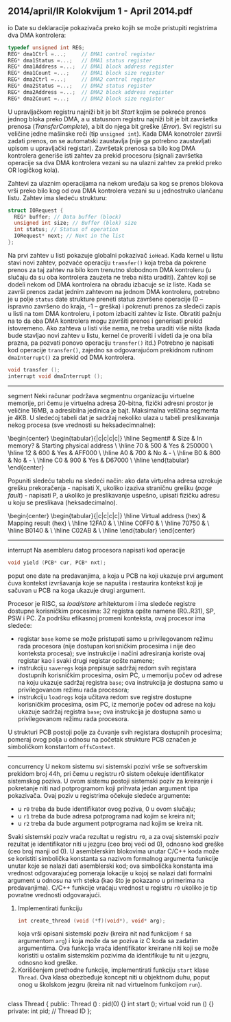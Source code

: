 2014/april/IR Kolokvijum 1 - April 2014.pdf
--------------------------------------------------------------------------------
io
Date su deklaracije pokazivača preko kojih se može pristupiti registrima dva DMA kontrolera:
```cpp
typedef unsigned int REG;
REG* dma1Ctrl =...;     // DMA1 control register
REG* dma1Status =...;   // DMA1 status register
REG* dma1Address =...;  // DMA1 block address register
REG* dma1Count =...;    // DMA1 block size register
REG* dma2Ctrl =...;     // DMA2 control register
REG* dma2Status =...;   // DMA2 status register
REG* dma2Address =...;  // DMA2 block address register
REG* dma2Count =...;    // DMA2 block size register
```
U upravljačkom registru najniži bit je bit *Start* kojim se pokreće prenos jednog bloka preko
DMA, a u statusnom registru najniži bit je bit završetka prenosa (*TransferComplete*), a bit do
njega bit greške (*Error*). Svi registri su veličine jedne mašinske reči (tip `unsigned int`).
Kada DMA konotroler završi zadati prenos, on se automatski zaustavlja (nije ga potrebno
zaustavljati upisom u upravljački registar). Završetak prenosa sa bilo kog DMA kontrolera
generiše isti zahtev za prekid procesoru (signali završetka operacije sa dva DMA kontrolera
vezani su na ulazni zahtev za prekid preko OR logičkog kola).

Zahtevi za ulaznim operacijama na nekom uređaju sa kog se prenos blokova vrši preko bilo
kog od ova DMA kontrolera vezani su u jednostruko ulančanu listu. Zahtev ima sledeću
strukturu:
```cpp
struct IORequest {
  REG* buffer; // Data buffer (block)
  unsigned int size; // Buffer (blok) size
  int status; // Status of operation
  IORequest* next; // Next in the list
};
```
Na prvi zahtev u listi pokazuje globalni pokazivač `ioHead`. Kada kernel u listu stavi novi
zahtev, pozvaće operaciju `transfer()` koja treba da pokrene prenos za taj zahtev na bilo
kom trenutno slobodnom DMA kontroleru (u slučaju da su oba kontrolera zauzeta ne treba
ništa uraditi). Zahtev koji se dodeli nekom od DMA kontrolera na obradu izbacuje se iz liste.
Kada se završi prenos zadat jednim zahtevom na jednom DMA kontroleru, potrebno je u polje
`status` date strukture preneti status završene operacije (0 – ispravno završeno do kraja, -1 –
greška) i pokrenuti prenos za sledeći zapis u listi na tom DMA kontroleru, i potom izbaciti
zahtev iz liste. Obratiti pažnju na to da oba DMA kontrolera mogu završiti prenos i generisati
prekid istovremeno. Ako zahteva u listi više nema, ne treba uraditi više ništa (kada bude
stavljao novi zahtev u listu, kernel će proveriti i videti da je ona bila prazna, pa pozvati
ponovo operaciju `transfer()` itd.)
Potrebno je napisati kod operacije `transfer()`,  zajedno sa odgovarajućom prekidnom
rutinom `dmaInterrupt()` za prekid od DMA kontrolera.
```cpp
void transfer ();
interrupt void dmaInterrupt ();
```

--------------------------------------------------------------------------------
segment
Neki računar podržava segmentnu organizaciju virtuelne memorije,  pri čemu je virtuelna
adresa 20-bitna,  fizički adresni prostor je veličine 16MB,  a adresibilna jedinica je bajt.
Maksimalna veličina segmenta je 4KB. U sledećoj tabeli dat je sadržaj nekoliko ulaza u tabeli
preslikavanja nekog procesa (sve vrednosti su heksadecimnalne):

\begin{center}
\begin{tabular}{|c|c|c|c|}
\hline
Segment\# & Size & In memory? & Starting physical address \\
\hline
70 & 500 & Yes & 250000 \\
\hline
12 & 600 & Yes & AFF000 \\
\hline
A0 & 700 & No & - \\
\hline
B0 & 800 & No & - \\
\hline
C0 & 900 & Yes & D67000 \\
\hline
\end{tabular}
\end{center}

Popuniti sledeću tabelu na sledeći način:  ako data virtuelna adresa uzrokuje grešku
prekoračenja - napisati X, ukoliko izaziva straničnu grešku (*page fault*) - napisati P, a ukoliko
je preslikavanje uspešno, upisati fizičku adresu u koju se preslikava (heksadecimalno).

\begin{center}
\begin{tabular}{|c|c|c|c|}
\hline
Virtual address (hex) & Mapping result (hex) \\
\hline
12FA0 & \\
\hline
C0FF0 & \\
\hline
70750 & \\
\hline
B0140 & \\
\hline
C02AB & \\
\hline
\end{tabular}
\end{center}

--------------------------------------------------------------------------------
interrupt
Na asembleru datog procesora napisati kod operacije
```cpp
void yield (PCB* cur, PCB* nxt);
```
poput one date na predavanjima, a koja u PCB na koji ukazuje prvi argument čuva kontekst
izvršavanja koje se napušta i restaurira kontekst koji je sačuvan u PCB na koga ukazuje drugi
argument.

Procesor je RISC,  sa *load/store* arhitekturom i ima sledeće registre dostupne korisničkim
procesima: 32 registra opšte namene (R0..R31), SP, PSW i PC. Za podršku efikasnoj promeni
konteksta, ovaj procesor ima sledeće:

- registar `base` kome se može pristupati samo u privilegovanom režimu rada procesora
(nije dostupan korisničkim procesima i nije deo konteksta procesa);  sve instrukcije i
načini adresiranja koriste ovaj registar kao i svaki drugi registar opšte namene;
- instrukciju `saveregs` koja prepisuje sadržaj redom svih registara dostupnih
korisničkim procesima, osim PC, u memoriju počev od adrese na koju ukazuje sadržaj
registra `base`;  ova instrukcija je dostupna samo u privilegovanom režimu rada
procesora;
- instrukciju `loadregs` koja učitava redom sve registre dostupne korisničkim procesima,
osim PC, iz memorije počev od adrese na koju ukazuje sadržaj registra `base`;  ova
instrukcija je dostupna samo u privilegovanom režimu rada procesora.

U strukturi PCB postoji polje za čuvanje svih registara dostupnih procesima; pomeraj ovog
polja u odnosu na početak strukture PCB označen je simboličkom konstantom `offsContext`.

--------------------------------------------------------------------------------
concurrency
U nekom sistemu svi sistemski pozivi vrše se softverskim prekidom broj 44h, pri čemu u
registru r0 sistem očekuje identifikator sistemskog poziva. U ovom sistemu postoji sistemski
poziv za kreiranje i pokretanje niti nad potprogramom koji prihvata jedan argument tipa
pokazivača. Ovaj poziv u registrima očekuje sledeće argumente:

- u `r0` treba da bude identifikator ovog poziva, 0 u ovom slučaju;
- u `r1` treba da bude adresa potprograma nad kojim se kreira nit;
- u `r2` treba da bude argument potprograma nad kojim se kreira nit.

Svaki sistemski poziv vraća rezultat u registru `r0`,  a za ovaj sistemski poziv rezultat je
identifikator niti u jezgru (ceo broj veći od 0), odnosno kod greške (ceo broj manji od 0).
U asemblerskim blokovima unutar C/C++ koda može se koristiti simbolička konstanta sa
nazivom formalnog argumenta funkcije unutar koje se nalazi dati asemblerski kod;  ova
simbolička konstanta ima vrednost odgovarajućeg pomeraja lokacije u kojoj se nalazi dati
formalni argument u odnosu na vrh steka (kao što je pokazano u primerima na predavanjima).
C/C++ funkcije vraćaju vrednost u registru `r0` ukoliko je tip povratne vrednosti odgovarajući.

1. Implementirati funkciju
   ```cpp
   int create_thread (void (*f)(void*), void* arg);
   ```
   koja vrši opisani sistemski poziv (kreira nit nad funkcijom `f` sa argumentom `arg`) i koja može
da se poziva iz C koda sa zadatim argumentima. Ova funkcija vraća identifikator kreirane niti
koji se može koristiti u ostalim sistemskim pozivima da identifikuje tu nit u jezgru, odnosno
kod greške.
2. Korišćenjem prethodne funkcije,  implementirati funkciju `start` klase `Thread`.  Ova
klasa obezbeđuje koncept niti u objektnom duhu, poput onog u školskom jezgru (kreira nit
nad virtuelnom funkcijom `run`).
   ```cpp
class Thread {
public:
  Thread () : pid(0) {}
  int start ();
  virtual void run () {}
private:
  int pid;  // Thread ID
};
```
